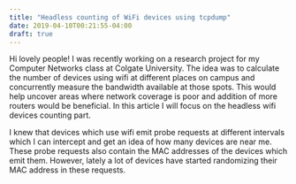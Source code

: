 ```yaml
---
title: "Headless counting of WiFi devices using tcpdump"
date: 2019-04-10T00:21:55-04:00
draft: true
---
```


Hi lovely people! I was recently working on a research project for my Computer Networks class at Colgate University. The idea was to calculate the number of devices using wifi at different places on campus and concurrently measure the bandwidth available at those spots. This would help uncover areas where network coverage is poor and addition of more routers would be beneficial. In this article I will focus on the headless wifi devices counting part.

I knew that devices which use wifi emit probe requests at different intervals which I can intercept and get an idea of how many devices are near me. These probe requests also contain the MAC addresses of the devices which emit them. However, lately a lot of devices have started randomizing their MAC address in these requests. 